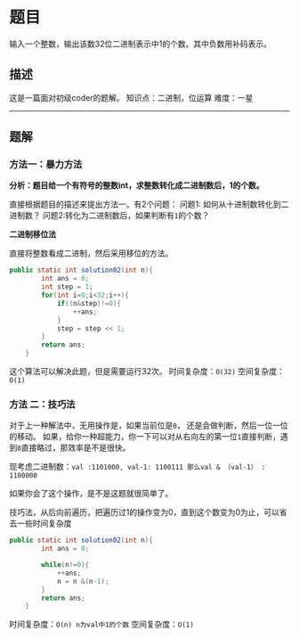# 题目

输入一个整数，输出该数32位二进制表示中1的个数。其中负数用补码表示。

## 描述

这是一篇面对初级coder的题解。
知识点：二进制，位运算
难度：一星

------

## 题解

### 方法一：暴力方法

**分析：题目给一个有符号的整数int，求整数转化成二进制数后，1的个数。**

直接根据题目的描述来提出方法一。有2个问题：
问题1: 如何从十进制数转化到二进制数？
问题2:转化为二进制数后，如果判断有`1`的个数？

**二进制移位法**

直接将整数看成二进制，然后采用移位的方法。

```java
public static int solution02(int n){
        int ans = 0;
        int step = 1;
        for(int i=0;i<32;i++){
            if((n&step)!=0){
                ++ans;
            }
            step = step << 1;
        }
        return ans;
    }
```

这个算法可以解决此题，但是需要运行32次。
时间复杂度：`O(32)`
空间复杂度：`O(1)`

### 方法 二：技巧法

对于上一种解法中，无用操作是，如果当前位是`0`， 还是会做判断，然后一位一位的移动。
如果，给你一种超能力，你一下可以对从右向左的第一位`1`直接判断，遇到`0`直接略过，那效率是不是很快。

现考虑二进制数：`val :1101000, val-1: 1100111 那么val & （val-1） : 1100000`

如果你会了这个操作，是不是这题就很简单了。

技巧法，从后向前遍历，把遍历过1的操作变为0，直到这个数变为0为止，可以省去一些时间复杂度

```java
public static int solution02(int n){
        int ans = 0;

        while(n!=0){
            ++ans;
            n = n &(n-1);
        }
        return ans;
    }
```

时间复杂度：`O(n) n为val中1的个数`
空间复杂度：`O(1)`